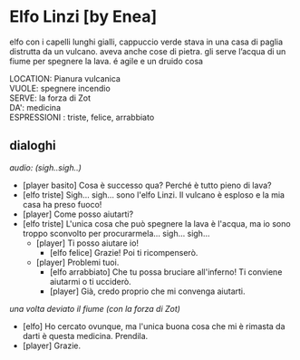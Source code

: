 # Elfo Linzi [by Enea]

elfo con i capelli lunghi gialli, cappuccio verde
stava in una casa di paglia distrutta da un vulcano. aveva anche cose di pietra.
gli serve l’acqua di un fiume per spegnere la lava. é agile e un druido cosa

LOCATION: Pianura vulcanica  
VUOLE: spegnere incendio  
SERVE: la forza di Zot  
DA': medicina  
ESPRESSIONI : triste, felice, arrabbiato

## dialoghi

_audio: (sigh..sigh..)_

-   [player basito] Cosa è successo qua? Perché è tutto pieno di lava?
-   [elfo triste] Sigh… sigh… sono l'elfo Linzi. Il vulcano è esploso e la mia casa ha preso fuoco!
-   [player] Come posso aiutarti?
-   [elfo triste] L'unica cosa che può spegnere la lava è l'acqua, ma io sono troppo sconvolto per procurarmela… sigh… sigh…
    -   [player] Ti posso aiutare io!
        -   [elfo felice] Grazie! Poi ti ricompenserò.
    -   [player] Problemi tuoi.
        -   [elfo arrabbiato] Che tu possa bruciare all'inferno! Ti conviene aiutarmi o ti ucciderò.
        -   [player] Già, credo proprio che mi convenga aiutarti.

_una volta deviato il fiume (con la forza di Zot)_

-   [elfo] Ho cercato ovunque, ma l'unica buona cosa che mi è rimasta da darti è questa medicina. Prendila.
-   [player] Grazie.
